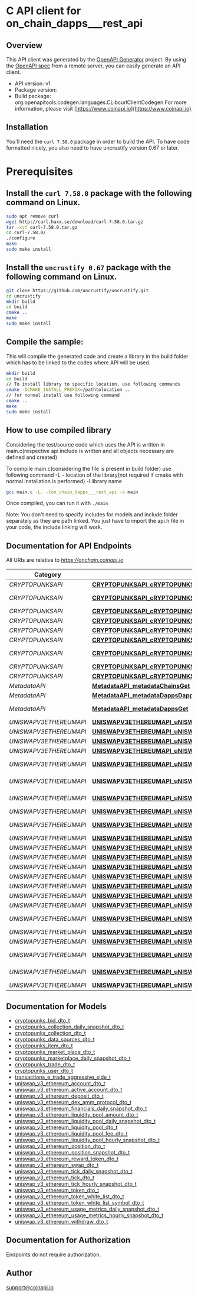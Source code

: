 # C API client for on_chain_dapps___rest_api

## Overview
This API client was generated by the [OpenAPI Generator](https://openapi-generator.tech) project. By using the [OpenAPI spec](https://openapis.org) from a remote server, you can easily generate an API client.

- API version: v1
- Package version: 
- Build package: org.openapitools.codegen.languages.CLibcurlClientCodegen
For more information, please visit [https://www.coinapi.io](https://www.coinapi.io)

## Installation
You'll need the `curl 7.58.0` package in order to build the API. To have code formatted nicely, you also need to have uncrustify version 0.67 or later.

# Prerequisites

## Install the `curl 7.58.0` package with the following command on Linux.
```bash
sudo apt remove curl
wget http://curl.haxx.se/download/curl-7.58.0.tar.gz
tar -xvf curl-7.58.0.tar.gz
cd curl-7.58.0/
./configure
make
sudo make install
```
## Install the `uncrustify 0.67` package with the following command on Linux.
```bash
git clone https://github.com/uncrustify/uncrustify.git
cd uncrustify
mkdir build
cd build
cmake ..
make
sudo make install
```

## Compile the sample:
This will compile the generated code and create a library in the build folder which has to be linked to the codes where API will be used.
```bash
mkdir build
cd build
// To install library to specific location, use following commands
cmake -DCMAKE_INSTALL_PREFIX=/pathtolocation ..
// for normal install use following command
cmake ..
make
sudo make install
```
## How to use compiled library
Considering the test/source code which uses the API is written in main.c(respective api include is written and all objects necessary are defined and created)

To compile main.c(considering the file is present in build folder) use following command
-L - location of the library(not required if cmake with normal installation is performed)
-l library name
```bash
gcc main.c -L. -lon_chain_dapps___rest_api -o main
```
Once compiled, you can run it with ``` ./main ```

Note: You don't need to specify includes for models and include folder separately as they are path linked. You just have to import the api.h file in your code, the include linking will work.

## Documentation for API Endpoints

All URIs are relative to *https://onchain.coinapi.io*

Category | Method | HTTP request | Description
------------ | ------------- | ------------- | -------------
*CRYPTOPUNKSAPI* | [**CRYPTOPUNKSAPI_cRYPTOPUNKSBidsCurrent**](docs/CRYPTOPUNKSAPI.md#CRYPTOPUNKSAPI_cRYPTOPUNKSBidsCurrent) | **GET** /dapps/cryptopunks/bids/current | Bids (current)
*CRYPTOPUNKSAPI* | [**CRYPTOPUNKSAPI_cRYPTOPUNKSCollectionDailySnapshotsCurrent**](docs/CRYPTOPUNKSAPI.md#CRYPTOPUNKSAPI_cRYPTOPUNKSCollectionDailySnapshotsCurrent) | **GET** /dapps/cryptopunks/collectionDailySnapshots/current | CollectionDailySnapshots (current)
*CRYPTOPUNKSAPI* | [**CRYPTOPUNKSAPI_cRYPTOPUNKSCollectionsCurrent**](docs/CRYPTOPUNKSAPI.md#CRYPTOPUNKSAPI_cRYPTOPUNKSCollectionsCurrent) | **GET** /dapps/cryptopunks/collections/current | Collections (current)
*CRYPTOPUNKSAPI* | [**CRYPTOPUNKSAPI_cRYPTOPUNKSDataSourcesCurrent**](docs/CRYPTOPUNKSAPI.md#CRYPTOPUNKSAPI_cRYPTOPUNKSDataSourcesCurrent) | **GET** /dapps/cryptopunks/dataSources/current | DataSources (current)
*CRYPTOPUNKSAPI* | [**CRYPTOPUNKSAPI_cRYPTOPUNKSItemsCurrent**](docs/CRYPTOPUNKSAPI.md#CRYPTOPUNKSAPI_cRYPTOPUNKSItemsCurrent) | **GET** /dapps/cryptopunks/items/current | Items (current)
*CRYPTOPUNKSAPI* | [**CRYPTOPUNKSAPI_cRYPTOPUNKSMarketPlacesCurrent**](docs/CRYPTOPUNKSAPI.md#CRYPTOPUNKSAPI_cRYPTOPUNKSMarketPlacesCurrent) | **GET** /dapps/cryptopunks/marketPlaces/current | MarketPlaces (current)
*CRYPTOPUNKSAPI* | [**CRYPTOPUNKSAPI_cRYPTOPUNKSMarketplaceDailySnapshotsCurrent**](docs/CRYPTOPUNKSAPI.md#CRYPTOPUNKSAPI_cRYPTOPUNKSMarketplaceDailySnapshotsCurrent) | **GET** /dapps/cryptopunks/marketplaceDailySnapshots/current | MarketplaceDailySnapshots (current)
*CRYPTOPUNKSAPI* | [**CRYPTOPUNKSAPI_cRYPTOPUNKSTradesCurrent**](docs/CRYPTOPUNKSAPI.md#CRYPTOPUNKSAPI_cRYPTOPUNKSTradesCurrent) | **GET** /dapps/cryptopunks/trades/current | Trades (current)
*CRYPTOPUNKSAPI* | [**CRYPTOPUNKSAPI_cRYPTOPUNKSUsersCurrent**](docs/CRYPTOPUNKSAPI.md#CRYPTOPUNKSAPI_cRYPTOPUNKSUsersCurrent) | **GET** /dapps/cryptopunks/users/current | Users (current)
*MetadataAPI* | [**MetadataAPI_metadataChainsGet**](docs/MetadataAPI.md#MetadataAPI_metadataChainsGet) | **GET** /metadata/chains | List all chains.
*MetadataAPI* | [**MetadataAPI_metadataDappsDappNameGet**](docs/MetadataAPI.md#MetadataAPI_metadataDappsDappNameGet) | **GET** /metadata/dapps/{dappName} | Gets dapp by name.
*MetadataAPI* | [**MetadataAPI_metadataDappsGet**](docs/MetadataAPI.md#MetadataAPI_metadataDappsGet) | **GET** /metadata/dapps | List all decentralized applications.
*UNISWAPV3ETHEREUMAPI* | [**UNISWAPV3ETHEREUMAPI_uNISWAPV3ETHEREUMAccountsCurrent**](docs/UNISWAPV3ETHEREUMAPI.md#UNISWAPV3ETHEREUMAPI_uNISWAPV3ETHEREUMAccountsCurrent) | **GET** /dapps/uniswap_v3_ethereum/accounts/current | Accounts (current)
*UNISWAPV3ETHEREUMAPI* | [**UNISWAPV3ETHEREUMAPI_uNISWAPV3ETHEREUMActiveAccountsCurrent**](docs/UNISWAPV3ETHEREUMAPI.md#UNISWAPV3ETHEREUMAPI_uNISWAPV3ETHEREUMActiveAccountsCurrent) | **GET** /dapps/uniswap_v3_ethereum/activeAccounts/current | ActiveAccounts (current)
*UNISWAPV3ETHEREUMAPI* | [**UNISWAPV3ETHEREUMAPI_uNISWAPV3ETHEREUMDepositsCurrent**](docs/UNISWAPV3ETHEREUMAPI.md#UNISWAPV3ETHEREUMAPI_uNISWAPV3ETHEREUMDepositsCurrent) | **GET** /dapps/uniswap_v3_ethereum/deposits/current | Deposits (current)
*UNISWAPV3ETHEREUMAPI* | [**UNISWAPV3ETHEREUMAPI_uNISWAPV3ETHEREUMDexAmmProtocolsCurrent**](docs/UNISWAPV3ETHEREUMAPI.md#UNISWAPV3ETHEREUMAPI_uNISWAPV3ETHEREUMDexAmmProtocolsCurrent) | **GET** /dapps/uniswap_v3_ethereum/dexAmmProtocols/current | DexAmmProtocols (current)
*UNISWAPV3ETHEREUMAPI* | [**UNISWAPV3ETHEREUMAPI_uNISWAPV3ETHEREUMFinancialsDailySnapshotsCurrent**](docs/UNISWAPV3ETHEREUMAPI.md#UNISWAPV3ETHEREUMAPI_uNISWAPV3ETHEREUMFinancialsDailySnapshotsCurrent) | **GET** /dapps/uniswap_v3_ethereum/financialsDailySnapshots/current | FinancialsDailySnapshots (current)
*UNISWAPV3ETHEREUMAPI* | [**UNISWAPV3ETHEREUMAPI_uNISWAPV3ETHEREUMLiquidityPoolAmountsCurrent**](docs/UNISWAPV3ETHEREUMAPI.md#UNISWAPV3ETHEREUMAPI_uNISWAPV3ETHEREUMLiquidityPoolAmountsCurrent) | **GET** /dapps/uniswap_v3_ethereum/liquidityPoolAmounts/current | LiquidityPoolAmounts (current)
*UNISWAPV3ETHEREUMAPI* | [**UNISWAPV3ETHEREUMAPI_uNISWAPV3ETHEREUMLiquidityPoolDailySnapshotsCurrent**](docs/UNISWAPV3ETHEREUMAPI.md#UNISWAPV3ETHEREUMAPI_uNISWAPV3ETHEREUMLiquidityPoolDailySnapshotsCurrent) | **GET** /dapps/uniswap_v3_ethereum/liquidityPoolDailySnapshots/current | LiquidityPoolDailySnapshots (current)
*UNISWAPV3ETHEREUMAPI* | [**UNISWAPV3ETHEREUMAPI_uNISWAPV3ETHEREUMLiquidityPoolFeesCurrent**](docs/UNISWAPV3ETHEREUMAPI.md#UNISWAPV3ETHEREUMAPI_uNISWAPV3ETHEREUMLiquidityPoolFeesCurrent) | **GET** /dapps/uniswap_v3_ethereum/liquidityPoolFees/current | LiquidityPoolFees (current)
*UNISWAPV3ETHEREUMAPI* | [**UNISWAPV3ETHEREUMAPI_uNISWAPV3ETHEREUMLiquidityPoolHourlySnapshotsCurrent**](docs/UNISWAPV3ETHEREUMAPI.md#UNISWAPV3ETHEREUMAPI_uNISWAPV3ETHEREUMLiquidityPoolHourlySnapshotsCurrent) | **GET** /dapps/uniswap_v3_ethereum/liquidityPoolHourlySnapshots/current | LiquidityPoolHourlySnapshots (current)
*UNISWAPV3ETHEREUMAPI* | [**UNISWAPV3ETHEREUMAPI_uNISWAPV3ETHEREUMLiquidityPoolsCurrent**](docs/UNISWAPV3ETHEREUMAPI.md#UNISWAPV3ETHEREUMAPI_uNISWAPV3ETHEREUMLiquidityPoolsCurrent) | **GET** /dapps/uniswap_v3_ethereum/liquidityPools/current | LiquidityPools (current)
*UNISWAPV3ETHEREUMAPI* | [**UNISWAPV3ETHEREUMAPI_uNISWAPV3ETHEREUMPositionSnapshotsCurrent**](docs/UNISWAPV3ETHEREUMAPI.md#UNISWAPV3ETHEREUMAPI_uNISWAPV3ETHEREUMPositionSnapshotsCurrent) | **GET** /dapps/uniswap_v3_ethereum/positionSnapshots/current | PositionSnapshots (current)
*UNISWAPV3ETHEREUMAPI* | [**UNISWAPV3ETHEREUMAPI_uNISWAPV3ETHEREUMPositionsCurrent**](docs/UNISWAPV3ETHEREUMAPI.md#UNISWAPV3ETHEREUMAPI_uNISWAPV3ETHEREUMPositionsCurrent) | **GET** /dapps/uniswap_v3_ethereum/positions/current | Positions (current)
*UNISWAPV3ETHEREUMAPI* | [**UNISWAPV3ETHEREUMAPI_uNISWAPV3ETHEREUMRewardTokensCurrent**](docs/UNISWAPV3ETHEREUMAPI.md#UNISWAPV3ETHEREUMAPI_uNISWAPV3ETHEREUMRewardTokensCurrent) | **GET** /dapps/uniswap_v3_ethereum/rewardTokens/current | RewardTokens (current)
*UNISWAPV3ETHEREUMAPI* | [**UNISWAPV3ETHEREUMAPI_uNISWAPV3ETHEREUMSwapsCurrent**](docs/UNISWAPV3ETHEREUMAPI.md#UNISWAPV3ETHEREUMAPI_uNISWAPV3ETHEREUMSwapsCurrent) | **GET** /dapps/uniswap_v3_ethereum/swaps/current | Swaps (current)
*UNISWAPV3ETHEREUMAPI* | [**UNISWAPV3ETHEREUMAPI_uNISWAPV3ETHEREUMTickDailySnapshotsCurrent**](docs/UNISWAPV3ETHEREUMAPI.md#UNISWAPV3ETHEREUMAPI_uNISWAPV3ETHEREUMTickDailySnapshotsCurrent) | **GET** /dapps/uniswap_v3_ethereum/tickDailySnapshots/current | TickDailySnapshots (current)
*UNISWAPV3ETHEREUMAPI* | [**UNISWAPV3ETHEREUMAPI_uNISWAPV3ETHEREUMTickHourlySnapshotsCurrent**](docs/UNISWAPV3ETHEREUMAPI.md#UNISWAPV3ETHEREUMAPI_uNISWAPV3ETHEREUMTickHourlySnapshotsCurrent) | **GET** /dapps/uniswap_v3_ethereum/tickHourlySnapshots/current | TickHourlySnapshots (current)
*UNISWAPV3ETHEREUMAPI* | [**UNISWAPV3ETHEREUMAPI_uNISWAPV3ETHEREUMTicksCurrent**](docs/UNISWAPV3ETHEREUMAPI.md#UNISWAPV3ETHEREUMAPI_uNISWAPV3ETHEREUMTicksCurrent) | **GET** /dapps/uniswap_v3_ethereum/ticks/current | Ticks (current)
*UNISWAPV3ETHEREUMAPI* | [**UNISWAPV3ETHEREUMAPI_uNISWAPV3ETHEREUMTokenWhiteListSymbolsCurrent**](docs/UNISWAPV3ETHEREUMAPI.md#UNISWAPV3ETHEREUMAPI_uNISWAPV3ETHEREUMTokenWhiteListSymbolsCurrent) | **GET** /dapps/uniswap_v3_ethereum/tokenWhiteListSymbols/current | TokenWhiteListSymbols (current)
*UNISWAPV3ETHEREUMAPI* | [**UNISWAPV3ETHEREUMAPI_uNISWAPV3ETHEREUMTokenWhiteListsCurrent**](docs/UNISWAPV3ETHEREUMAPI.md#UNISWAPV3ETHEREUMAPI_uNISWAPV3ETHEREUMTokenWhiteListsCurrent) | **GET** /dapps/uniswap_v3_ethereum/tokenWhiteLists/current | TokenWhiteLists (current)
*UNISWAPV3ETHEREUMAPI* | [**UNISWAPV3ETHEREUMAPI_uNISWAPV3ETHEREUMTokensCurrent**](docs/UNISWAPV3ETHEREUMAPI.md#UNISWAPV3ETHEREUMAPI_uNISWAPV3ETHEREUMTokensCurrent) | **GET** /dapps/uniswap_v3_ethereum/tokens/current | Tokens (current)
*UNISWAPV3ETHEREUMAPI* | [**UNISWAPV3ETHEREUMAPI_uNISWAPV3ETHEREUMUsageMetricsDailySnapshotsCurrent**](docs/UNISWAPV3ETHEREUMAPI.md#UNISWAPV3ETHEREUMAPI_uNISWAPV3ETHEREUMUsageMetricsDailySnapshotsCurrent) | **GET** /dapps/uniswap_v3_ethereum/usageMetricsDailySnapshots/current | UsageMetricsDailySnapshots (current)
*UNISWAPV3ETHEREUMAPI* | [**UNISWAPV3ETHEREUMAPI_uNISWAPV3ETHEREUMUsageMetricsHourlySnapshotsCurrent**](docs/UNISWAPV3ETHEREUMAPI.md#UNISWAPV3ETHEREUMAPI_uNISWAPV3ETHEREUMUsageMetricsHourlySnapshotsCurrent) | **GET** /dapps/uniswap_v3_ethereum/usageMetricsHourlySnapshots/current | UsageMetricsHourlySnapshots (current)
*UNISWAPV3ETHEREUMAPI* | [**UNISWAPV3ETHEREUMAPI_uNISWAPV3ETHEREUMWithdrawsCurrent**](docs/UNISWAPV3ETHEREUMAPI.md#UNISWAPV3ETHEREUMAPI_uNISWAPV3ETHEREUMWithdrawsCurrent) | **GET** /dapps/uniswap_v3_ethereum/withdraws/current | Withdraws (current)


## Documentation for Models

 - [cryptopunks_bid_dto_t](docs/cryptopunks_bid_dto.md)
 - [cryptopunks_collection_daily_snapshot_dto_t](docs/cryptopunks_collection_daily_snapshot_dto.md)
 - [cryptopunks_collection_dto_t](docs/cryptopunks_collection_dto.md)
 - [cryptopunks_data_sources_dto_t](docs/cryptopunks_data_sources_dto.md)
 - [cryptopunks_item_dto_t](docs/cryptopunks_item_dto.md)
 - [cryptopunks_market_place_dto_t](docs/cryptopunks_market_place_dto.md)
 - [cryptopunks_marketplace_daily_snapshot_dto_t](docs/cryptopunks_marketplace_daily_snapshot_dto.md)
 - [cryptopunks_trade_dto_t](docs/cryptopunks_trade_dto.md)
 - [cryptopunks_user_dto_t](docs/cryptopunks_user_dto.md)
 - [transactions_e_trade_aggressive_side_t](docs/transactions_e_trade_aggressive_side.md)
 - [uniswap_v3_ethereum_account_dto_t](docs/uniswap_v3_ethereum_account_dto.md)
 - [uniswap_v3_ethereum_active_account_dto_t](docs/uniswap_v3_ethereum_active_account_dto.md)
 - [uniswap_v3_ethereum_deposit_dto_t](docs/uniswap_v3_ethereum_deposit_dto.md)
 - [uniswap_v3_ethereum_dex_amm_protocol_dto_t](docs/uniswap_v3_ethereum_dex_amm_protocol_dto.md)
 - [uniswap_v3_ethereum_financials_daily_snapshot_dto_t](docs/uniswap_v3_ethereum_financials_daily_snapshot_dto.md)
 - [uniswap_v3_ethereum_liquidity_pool_amount_dto_t](docs/uniswap_v3_ethereum_liquidity_pool_amount_dto.md)
 - [uniswap_v3_ethereum_liquidity_pool_daily_snapshot_dto_t](docs/uniswap_v3_ethereum_liquidity_pool_daily_snapshot_dto.md)
 - [uniswap_v3_ethereum_liquidity_pool_dto_t](docs/uniswap_v3_ethereum_liquidity_pool_dto.md)
 - [uniswap_v3_ethereum_liquidity_pool_fee_dto_t](docs/uniswap_v3_ethereum_liquidity_pool_fee_dto.md)
 - [uniswap_v3_ethereum_liquidity_pool_hourly_snapshot_dto_t](docs/uniswap_v3_ethereum_liquidity_pool_hourly_snapshot_dto.md)
 - [uniswap_v3_ethereum_position_dto_t](docs/uniswap_v3_ethereum_position_dto.md)
 - [uniswap_v3_ethereum_position_snapshot_dto_t](docs/uniswap_v3_ethereum_position_snapshot_dto.md)
 - [uniswap_v3_ethereum_reward_token_dto_t](docs/uniswap_v3_ethereum_reward_token_dto.md)
 - [uniswap_v3_ethereum_swap_dto_t](docs/uniswap_v3_ethereum_swap_dto.md)
 - [uniswap_v3_ethereum_tick_daily_snapshot_dto_t](docs/uniswap_v3_ethereum_tick_daily_snapshot_dto.md)
 - [uniswap_v3_ethereum_tick_dto_t](docs/uniswap_v3_ethereum_tick_dto.md)
 - [uniswap_v3_ethereum_tick_hourly_snapshot_dto_t](docs/uniswap_v3_ethereum_tick_hourly_snapshot_dto.md)
 - [uniswap_v3_ethereum_token_dto_t](docs/uniswap_v3_ethereum_token_dto.md)
 - [uniswap_v3_ethereum_token_white_list_dto_t](docs/uniswap_v3_ethereum_token_white_list_dto.md)
 - [uniswap_v3_ethereum_token_white_list_symbol_dto_t](docs/uniswap_v3_ethereum_token_white_list_symbol_dto.md)
 - [uniswap_v3_ethereum_usage_metrics_daily_snapshot_dto_t](docs/uniswap_v3_ethereum_usage_metrics_daily_snapshot_dto.md)
 - [uniswap_v3_ethereum_usage_metrics_hourly_snapshot_dto_t](docs/uniswap_v3_ethereum_usage_metrics_hourly_snapshot_dto.md)
 - [uniswap_v3_ethereum_withdraw_dto_t](docs/uniswap_v3_ethereum_withdraw_dto.md)


## Documentation for Authorization

Endpoints do not require authorization.


## Author

support@coinapi.io

